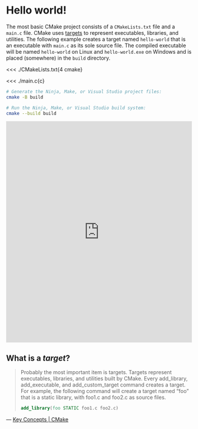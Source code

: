 # Hello world!

The most basic CMake project consists of a `CMakeLists.txt` file and a `main.c`
file. CMake uses [targets](#what-is-a-target) to represent executables,
libraries, and utilities. The following example creates a target named
`hello-world` that is an executable with `main.c` as its sole source file. The
compiled executable will be named `hello-world` on Linux and `hello-world.exe`
on Windows and is placed (somewhere) in the `build` directory.

<<< ./CMakeLists.txt{4 cmake}

<<< ./main.c{c}

```sh
# Generate the Ninja, Make, or Visual Studio project files:
cmake -B build

# Run the Ninja, Make, or Visual Studio build system:
cmake --build build
```

<iframe frameborder="0" style="width: 100%; height: 600px" src="https://replit.com/@jcbhmr/VeneratedSpringgreenShell?embed=1#CMakeLists.txt" width="600" height="400"></iframe>

## What is a <dfn>target</dfn>?

> Probably the most important item is targets. Targets represent executables,
> libraries, and utilities built by CMake. Every add_library, add_executable,
> and add_custom_target command creates a target. For example, the following
> command will create a target named “foo” that is a static library, with foo1.c
> and foo2.c as source files.
>
> ```cmake
> add_library(foo STATIC foo1.c foo2.c)
> ```

<!-- prettier-ignore -->
&mdash; [Key Concepts | CMake](https://cmake.org/cmake/help/book/mastering-cmake/chapter/Key%20Concepts.html#:~:text=Targets%20represent%20executables%2C%20libraries%2C%20and,c%20and%20foo2.)
